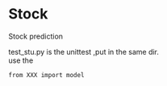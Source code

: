 # Stock
Stock prediction

test_stu.py  is  the unittest ,put in the same dir.  
use the  

	from XXX import model 
